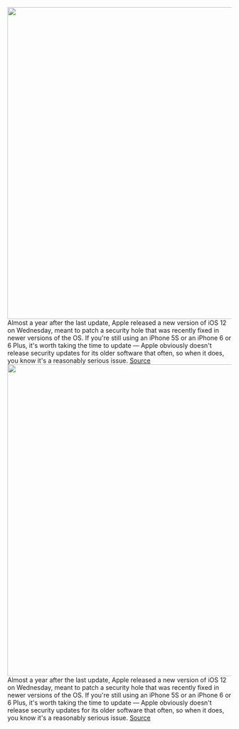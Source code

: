 <img src='https://cdn.vox-cdn.com/thumbor/FM-YNG7K0HGeDcp6t7xAABXo9Ww=/0x0:1024x683/1200x800/filters:focal(431x261:593x423)/cdn.vox-cdn.com/uploads/chorus_image/image/71308352/IMG_3022-1024.1419979922.0.jpg' width='700px' /><br/>
Almost a year after the last update, Apple released a new version of iOS 12 on Wednesday, meant to patch a security hole that was recently fixed in newer versions of the OS. If you're still using an iPhone 5S or an iPhone 6 or 6 Plus, it's worth taking the time to update — Apple obviously doesn't release security updates for its older software that often, so when it does, you know it's a reasonably serious issue.
<a href='https://www.theverge.com/2022/8/31/23331104/apple-iphone-5s-6-plus-ios-12-5-6-update-security'> Source <a/><img src='https://cdn.vox-cdn.com/thumbor/FM-YNG7K0HGeDcp6t7xAABXo9Ww=/0x0:1024x683/1200x800/filters:focal(431x261:593x423)/cdn.vox-cdn.com/uploads/chorus_image/image/71308352/IMG_3022-1024.1419979922.0.jpg' width='700px' /><br/>
Almost a year after the last update, Apple released a new version of iOS 12 on Wednesday, meant to patch a security hole that was recently fixed in newer versions of the OS. If you're still using an iPhone 5S or an iPhone 6 or 6 Plus, it's worth taking the time to update — Apple obviously doesn't release security updates for its older software that often, so when it does, you know it's a reasonably serious issue.
<a href='https://www.theverge.com/2022/8/31/23331104/apple-iphone-5s-6-plus-ios-12-5-6-update-security'> Source <a/>